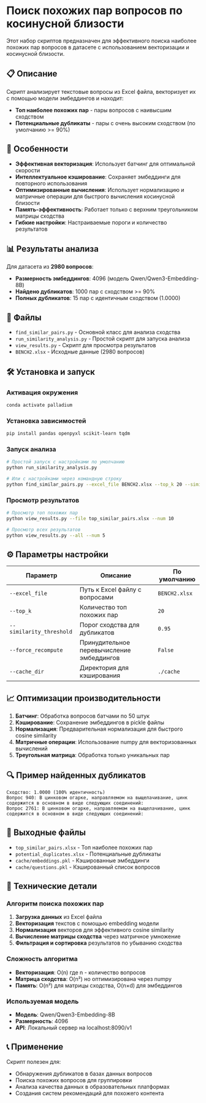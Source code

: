 # Поиск похожих пар вопросов по косинусной близости

Этот набор скриптов предназначен для эффективного поиска наиболее похожих пар вопросов в датасете с использованием векторизации и косинусной близости.

## 📋 Описание

Скрипт анализирует текстовые вопросы из Excel файла, векторизует их с помощью модели эмбеддингов и находит:
- **Топ наиболее похожих пар** - пары вопросов с наивысшим сходством
- **Потенциальные дубликаты** - пары с очень высоким сходством (по умолчанию >= 90%)

## 🚀 Особенности

- **Эффективная векторизация**: Использует батчинг для оптимальной скорости
- **Интеллектуальное кэширование**: Сохраняет эмбеддинги для повторного использования  
- **Оптимизированные вычисления**: Использует нормализацию и матричные операции для быстрого вычисления косинусной близости
- **Память-эффективность**: Работает только с верхним треугольником матрицы сходства
- **Гибкие настройки**: Настраиваемые пороги и количество результатов

## 📊 Результаты анализа

Для датасета из **2980 вопросов**:
- **Размерность эмбеддингов**: 4096 (модель Qwen/Qwen3-Embedding-8B)
- **Найдено дубликатов**: 1000 пар с сходством >= 90%
- **Полных дубликатов**: 15 пар с идентичным сходством (1.0000)

## 📁 Файлы

- `find_similar_pairs.py` - Основной класс для анализа сходства
- `run_similarity_analysis.py` - Простой скрипт для запуска анализа
- `view_results.py` - Скрипт для просмотра результатов
- `BENCH2.xlsx` - Исходные данные (2980 вопросов)

## 🛠 Установка и запуск

### Активация окружения
```bash
conda activate palladium
```

### Установка зависимостей
```bash
pip install pandas openpyxl scikit-learn tqdm
```

### Запуск анализа
```bash
# Простой запуск с настройками по умолчанию
python run_similarity_analysis.py

# Или с настройками через командную строку
python find_similar_pairs.py --excel_file BENCH2.xlsx --top_k 20 --similarity_threshold 0.95
```

### Просмотр результатов
```bash
# Просмотр топ похожих пар
python view_results.py --file top_similar_pairs.xlsx --num 10

# Просмотр всех результатов
python view_results.py --all --num 5
```

## ⚙️ Параметры настройки

| Параметр | Описание | По умолчанию |
|----------|----------|--------------|
| `--excel_file` | Путь к Excel файлу с вопросами | `BENCH2.xlsx` |
| `--top_k` | Количество топ похожих пар | `20` |
| `--similarity_threshold` | Порог сходства для дубликатов | `0.95` |
| `--force_recompute` | Принудительное перевычисление эмбеддингов | `False` |
| `--cache_dir` | Директория для кэширования | `./cache` |

## 📈 Оптимизации производительности

1. **Батчинг**: Обработка вопросов батчами по 50 штук
2. **Кэширование**: Сохранение эмбеддингов в pickle файлы
3. **Нормализация**: Предварительная нормализация для быстрого cosine similarity
4. **Матричные операции**: Использование numpy для векторизованных вычислений
5. **Треугольная матрица**: Обработка только уникальных пар

## 🔍 Пример найденных дубликатов

```
Сходство: 1.0000 (100% идентичность)
Вопрос 940: В цинковом огарке, направляемом на выщелачивание, цинк содержится в основном в виде следующих соединений:
Вопрос 2761: В цинковом огарке, направляемом на выщелачивание, цинк содержится в основном в виде следующих соединений:
```

## 📂 Выходные файлы

- `top_similar_pairs.xlsx` - Топ наиболее похожих пар
- `potential_duplicates.xlsx` - Потенциальные дубликаты
- `cache/embeddings.pkl` - Кэшированные эмбеддинги
- `cache/questions.pkl` - Кэшированный список вопросов

## 🔧 Технические детали

### Алгоритм поиска похожих пар

1. **Загрузка данных** из Excel файла
2. **Векторизация** текстов с помощью embedding модели
3. **Нормализация** векторов для эффективного cosine similarity
4. **Вычисление матрицы сходства** через матричное умножение
5. **Фильтрация и сортировка** результатов по убыванию сходства

### Сложность алгоритма

- **Векторизация**: O(n) где n - количество вопросов
- **Матрица сходства**: O(n²) но оптимизирована через numpy
- **Память**: O(n²) для матрицы сходства, O(n×d) для эмбеддингов

### Используемая модель

- **Модель**: Qwen/Qwen3-Embedding-8B
- **Размерность**: 4096
- **API**: Локальный сервер на localhost:8090/v1

## 📞 Применение

Скрипт полезен для:
- Обнаружения дубликатов в базах данных вопросов
- Поиска похожих вопросов для группировки
- Анализа качества данных в образовательных платформах
- Создания систем рекомендаций для похожего контента 